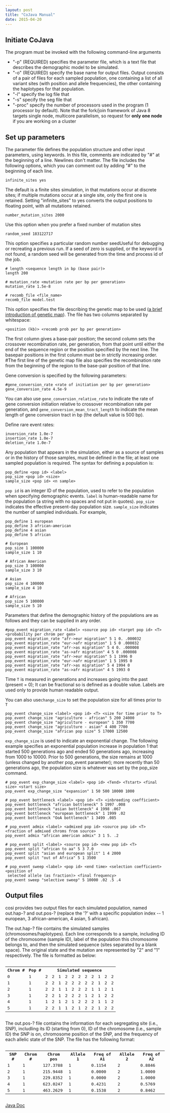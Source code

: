 ```yaml
---
layout: post
title: "CoJava Manual"
date: 2015-04-20
---
```

<h2>Initiate CoJava</h2>
The program must be invoked with the following command-line arguments
<ul><li>"-p" (REQUIRED) specifies the parameter file, which is a text file that describes the demographic model to be simulated.</li>
<li>"-o" (REQUIRED) specify the base name for output files. Output consists of a pair of files for each sampled population, one containing a list of all variant sites (with position and allele frequencies), the other containing the haplotypes for that population.</li><li>"-l" specify the log file that</li><li>"-s" specify the seg file that</li><li>"-proc" specify the number of processors used in the program (1 processor by default). Note that the fork/join framework of Java 8 targets single node, multicore parallelism, so request for <b>only one node</b> if you are working on a cluster</li></ul>

<h2>Set up parameters</h2>
The parameter file defines the population structure and other input parameters, using keywords. In this file, comments are indicated by "#" at the beginning of a line. Newlines don't matter. The file includes the following options, which you can comment out by adding "#" to the beginning of each line.

<pre><code>infinite_sites yes</code></pre>
The default is a finite sites simulation, in that mutations occur at discrete sites; if multiple mutations occur at a single site, only the first one is retained. Setting "infinite_sites" to yes converts the output positions to floating point, with all mutations retained.

<pre><code>number_mutation_sites 2000</code></pre> 
Use this option when you prefer a fixed number of mutation sites

<pre><code>random_seed 183122717</code></pre>   
This option specifies a particular random number seedUseful for debugging or recreating a previous run. If a seed of zero is supplied, or the keyword is not found, a random seed will be generated from the time and process id of the job. 

<pre><code># length &lt;sequence length in bp (base pair)&gt;
length 200</code></pre>

<pre><code># mutation_rate &lt;mutation rate per bp per generation&gt;
mutation_rate 1.5e-8</code></pre>

<pre><code># recomb_file &lt;file_name&gt;
recomb_file model.test</code></pre>
This option specifies the file describing the genetic map to be used (<a href="http://lybird300.github.io/2015/04/21/gene-maps.html">a brief introduction of genetic map</a>). The file has two columns separated by whitespace:
<pre><code>&lt;position (kb)&gt; &lt;recomb prob per bp per generation&gt;</code></pre>
The first column gives a base-pair position; the second column sets the crossover recombination rate, per generation, from that point until either the end of the sequence region or the position specified by the next line. The basepair positions in the first column must be in strictly increasing order. #The first line of the genetic map file also specifies the recombination rate from the beginning of the region to the base-pair position of that line.

Gene conversion is specified by the following parameters:
<pre><code>#gene_conversion_rate &lt;rate of initiation per bp per generation&gt;
gene_conversion_rate 4.5e-9</code></pre>
You can also use <code>gene_conversion_relative_rate</code> to indicate the rate of gene conversion initiation relative to crossover recombination rate per generation, and <code>gene_conversion_mean_tract_length</code> to indicate the mean length of gene conversion tract in bp (the default value is 500 bp).

Define rare event rates: 
<pre><code>inversion_rate 1.0e-7
insertion_rate 1.0e-7
deletion_rate 1.0e-7</code></pre>

Any population that appears in the simulation, either as a source of samples or in the history of those samples, must be defined in the file; at least one sampled population is required. The syntax for defining a population is:
<pre><code>pop_define &lt;pop id&gt; &lt;label&gt;
pop_size &lt;pop id&gt; &lt;size&gt;
sample_size &lt;pop id&gt; &lt;n sample&gt;</code></pre>
<code>pop id</code> is an integer ID of the population, used to refer to the population when specifying demographic events. <code>label</code> is human-readable name for the population (a string with no spaces and not put in quotes). <code>pop_size</code> indicates the effective present-day population size. <code>sample_size</code> indicates the number of sampled individuals. For example,
<pre><code>pop_define 1 european
pop_define 3 african-american
pop_define 4 asian
pop_define 5 african

# European
pop_size 1 100000
sample_size 1 10

# African American
pop_size 3 100000
sample_size 3 10

# Asian
pop_size 4 100000
sample_size 4 10

# African
pop_size 5 100000
sample_size 5 10</code></pre>

Parameters that define the demographic history of the populations are as follows and they can be supplied in any order.
<pre><code>#pop_event migration_rate &lt;label&gt; &lt;source pop id&gt; &lt;target pop id&gt; &lt;T&gt; &lt;probability per chrom per gen&gt;
pop_event migration_rate "afr->eur migration" 5 1 0. .000032
pop_event migration_rate "eur->afr migration" 1 5 0 .000032
pop_event migration_rate "afr->as migration" 5 4 0. .000008
pop_event migration_rate "as->afr migration" 4 5 0 .000008
pop_event migration_rate "afr->eur migration" 5 1 1996 0
pop_event migration_rate "eur->afr migration" 1 5 1995 0
pop_event migration_rate "afr->as migration" 5 4 1994 0
pop_event migration_rate "as->afr migration" 4 5 1993 0</code></pre>
Time <code>T</code> is measured in generations and increases going into the past (present = 0); It can be fractional so is defined as a double value. Labels are used only to provide human readable output.

You can also use<code>change_size</code> to set the population size for all times prior to <code>T</code>
<pre><code>pop_event change_size &lt;label&gt; &lt;pop id&gt; &lt;T&gt; &lt;size for time prior to T&gt;
pop_event change_size "agriculture - african" 5 200 24000
pop_event change_size "agriculture - european" 1 350 7700
pop_event change_size "agriculture - asian" 4 400 7700
pop_event change_size "african pop size" 5 17000 12500</code></pre>

<code>exp_change_size</code> is used to indicate an exponential change. The following example specifies an exponential population increase in population 1 that started 500 generations ago and ended 50 generations ago, increasing from 1000 to 10000. Prior to 500 generations, the size remains at 1000 (unless changed by another pop_event parameter); more recently than 50 generations ago, the population size is whatever was set by the pop_size command.
<pre><code># pop_event exp_change_size &lt;label&gt; &lt;pop id&gt; &lt;Tend&gt; &lt;Tstart&gt; &lt;final size&gt; &lt;start size&gt;
pop_event exp_change_size "expansion" 1 50 500 10000 1000</code></pre>

<pre><code># pop_event bottleneck &lt;label&gt; &lt;pop id&gt; &lt;T&gt; &lt;inbreeding coefficient&gt; 
pop_event bottleneck "african bottleneck" 5 1997 .008
pop_event bottleneck "asian bottleneck" 4 1998 .067
pop_event bottleneck "european bottleneck" 1 1999 .02
pop_event bottleneck "OoA bottleneck" 1 3499 .085</code></pre>

<pre><code># pop_event admix &lt;label&gt; &lt;admixed pop id&gt; &lt;source pop id&gt; &lt;T&gt; &lt;fraction of admixed chroms from source&gt;
pop_event admix "african american admix" 3 1 5. .2</code></pre>

<pre><code># pop_event split &lt;label&gt; &lt;source pop id&gt; &lt;new pop id&gt; &lt;T&gt;
pop_event split "african to aa" 5 3 7.0
pop_event split "asian and european split" 1 4 2000
pop_event split "out of Africa" 5 1 3500</code></pre>

<pre><code># pop_event sweep &lt;label&gt; &lt;pop id&gt; &lt;end time&gt; &lt;selection coefficient&gt; &lt;position of<br/> selected allele (as fraction)&gt; &lt;final frequency&gt;
pop_event sweep "selective sweep" 5 10000 .02 .5 .4</code></pre>

<h2><a name="output">Output files</a></h2>
<p>cosi provides two output files for each simulated population, named out.hap-? and out.pos-? (replace the '?' with a specific population index --  1 european, 3 african-american, 4 asian, 5 african).</p>
<p>The out.hap-? file contains the simulated samples (chromosomes/haplotypes). Each line corresponds to a sample, including ID of the chromosome (sample ID), label of the population this chromosome belongs to, and then the simulated sequence (sites separated by a blank space). The original state and the mutation are represented by "2" and "1" respectively. The file is formatted as below:</p>
<pre><table border="0">
  <tr>
    <th>Chrom #</th>
    <th>Pop #</th> 
    <th colspan="11">Simulated sequence</th>
  </tr>
  <tr>
    <td>0</td>
    <td>1</td> 
    <td>2</td>
    <td>2</td>
    <td>1</td>
    <td>2</td>
    <td>2</td>
    <td>2</td>
    <td>2</td>
    <td>2</td>
    <td>1</td>
    <td>2</td>
    <td>2</td>
  </tr>
    <tr>
    <td>1</td>
    <td>1</td> 
    <td>2</td>
    <td>2</td>
    <td>1</td>
    <td>2</td>
    <td>2</td>
    <td>2</td>
    <td>2</td>
    <td>2</td>
    <td>1</td>
    <td>2</td>
    <td>2</td>
  </tr>
    <tr>
    <td>2</td>
    <td>1</td> 
    <td>2</td>
    <td>2</td>
    <td>1</td>
    <td>1</td>
    <td>2</td>
    <td>2</td>
    <td>2</td>
    <td>1</td>
    <td>1</td>
    <td>2</td>
    <td>1</td>
  </tr>
    <tr>
    <td>3</td>
    <td>1</td> 
    <td>2</td>
    <td>2</td>
    <td>1</td>
    <td>2</td>
    <td>2</td>
    <td>2</td>
    <td>1</td>
    <td>2</td>
    <td>1</td>
    <td>2</td>
    <td>2</td>
  </tr>
    <tr>
    <td>4</td>
    <td>1</td> 
    <td>1</td>
    <td>2</td>
    <td>1</td>
    <td>2</td>
    <td>1</td>
    <td>2</td>
    <td>2</td>
    <td>2</td>
    <td>1</td>
    <td>1</td>
    <td>2</td>
  </tr>
    <tr>
    <td>5</td>
    <td>1</td> 
    <td>2</td>
    <td>2</td>
    <td>1</td>
    <td>1</td>
    <td>2</td>
    <td>1</td>
    <td>2</td>
    <td>2</td>
    <td>1</td>
    <td>2</td>
    <td>2</td>
  </tr>
</table></pre>
<p>The out.pos-? file contains the information for each segregating site (i.e., SNP), includling its ID (starting from 0), ID of the chromosome (i.e., sample ID) the SNP is on, chromosome position of the SNP, and the frequency of each allelic state of the SNP. The file has the following format:</p>
<pre><table border="0">
  <tr>
    <th>SNP #</th>
    <th>Chrom #</th> 
    <th>Chrom pos</th>
    <th>Allele 1</th>
    <th>Freq of A1</th>
    <th>Allele 2</th>
    <th>Freq of A2</th>
  </tr>
  <tr>
    <td>1</td>
    <td>1</td>
    <td>127.3788</td>
    <td>1</td>
    <td>0.1154</td>
    <td>2</td>
    <td>0.8846</td>
  </tr>
    <tr>
    <td>2</td>
    <td>1</td>
    <td>215.9448</td>
    <td>1</td>
    <td>0.0000</td>
    <td>2</td>
    <td>1.0000</td>
  </tr>
    <tr>
    <td>3</td>
    <td>1</td>
    <td>229.8352</td>
    <td>1</td>
    <td>0.0000</td>
    <td>2</td>
    <td>1.0000</td>
  </tr>
    <tr>
    <td>4</td>
    <td>1</td>
    <td>623.0247</td>
    <td>1</td>
    <td>0.4231</td>
    <td>2</td>
    <td>0.5769</td>
  </tr>
    <tr>
    <td>5</td>
    <td>1</td>
    <td>463.2629</td>
    <td>1</td>
    <td>0.1538</td>
    <td>2</td>
    <td>0.8462</td>
  </tr>
</table></pre>

<a href="">Java Doc</a>
